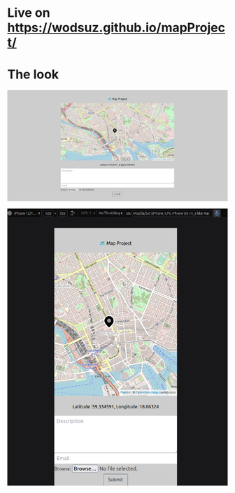 # Live on https://wodsuz.github.io/mapProject/

# The look

![Large Screens](./public/MapProjectFUllScreen.png)

![Mobile View](./public/MapProjectIphone.png)
